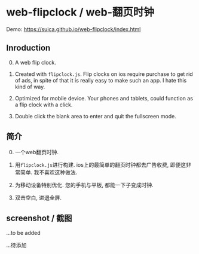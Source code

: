 # web-flipclock / web-翻页时钟

Demo: https://suica.github.io/web-flipclock/index.html

## Inroduction

0. A web flip clock.

1. Created with `flipclock.js`. Flip clocks on ios require purchase to get rid of ads, in spite of that it is really easy to make such an app. I hate this kind of way.

2. Optimized for mobile device. Your phones and tablets, could function as a flip clock with a click.

3. Double click the blank area to enter and quit the fullscreen mode.


## 简介

0. 一个web翻页时钟.

1. 用`flipclock.js`进行构建. ios上的最简单的翻页时钟都去广告收费, 即便这非常简单. 我不喜欢这种做法.

2. 为移动设备特别优化. 您的手机与平板, 都能一下子变成时钟.

3. 双击空白, 进退全屏.

## screenshot / 截图

...to be added

...待添加

